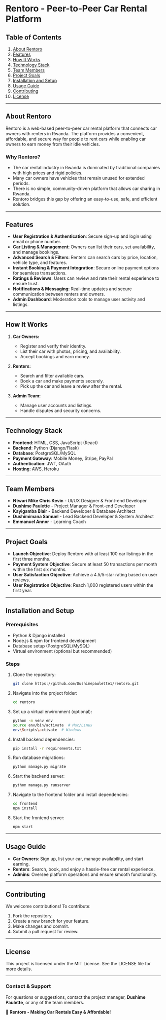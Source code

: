 # Rentoro - Peer-to-Peer Car Rental Platform

## Table of Contents

1. [About Rentoro](#about-rentoro)
2. [Features](#features)
3. [How It Works](#how-it-works)
4. [Technology Stack](#technology-stack)
5. [Team Members](#team-members)
6. [Project Goals](#project-goals)
7. [Installation and Setup](#installation-and-setup)
8. [Usage Guide](#usage-guide)
9. [Contributing](#contributing)
10. [License](#license)

---

## About Rentoro

Rentoro is a web-based peer-to-peer car rental platform that connects car owners with renters in Rwanda. The platform provides a convenient, affordable, and secure way for people to rent cars while enabling car owners to earn money from their idle vehicles.

### Why Rentoro?

- The car rental industry in Rwanda is dominated by traditional companies with high prices and rigid policies.
- Many car owners have vehicles that remain unused for extended periods.
- There is no simple, community-driven platform that allows car sharing in Rwanda.
- Rentoro bridges this gap by offering an easy-to-use, safe, and efficient solution.

---

## Features

- **User Registration & Authentication**: Secure sign-up and login using email or phone number.
- **Car Listing & Management**: Owners can list their cars, set availability, and manage bookings.
- **Advanced Search & Filters**: Renters can search cars by price, location, vehicle type, and features.
- **Instant Booking & Payment Integration**: Secure online payment options for seamless transactions.
- **Ratings & Reviews**: Users can review and rate their rental experience to ensure trust.
- **Notifications & Messaging**: Real-time updates and secure communication between renters and owners.
- **Admin Dashboard**: Moderation tools to manage user activity and listings.

---

## How It Works

1. **Car Owners:**

   - Register and verify their identity.
   - List their car with photos, pricing, and availability.
   - Accept bookings and earn money.

2. **Renters:**

   - Search and filter available cars.
   - Book a car and make payments securely.
   - Pick up the car and leave a review after the rental.

3. **Admin Team:**
   - Manage user accounts and listings.
   - Handle disputes and security concerns.

---

## Technology Stack

- **Frontend**: HTML, CSS, JavaScript (React)
- **Backend**: Python (Django/Flask)
- **Database**: PostgreSQL/MySQL
- **Payment Gateway**: Mobile Money, Stripe, PayPal
- **Authentication**: JWT, OAuth
- **Hosting**: AWS, Heroku

---

## Team Members

- **Ntwari Mike Chris Kevin** - UI/UX Designer & Front-end Developer
- **Dushime Paulette** - Project Manager & Front-end Developer
- **Kayigamba Blair** - Backend Developer & Database Architect
- **Dushimimana Samuel** - Lead Backend Developer & System Architect
- **Emmanuel Annor** - Learning Coach

---

## Project Goals

- **Launch Objective**: Deploy Rentoro with at least 100 car listings in the first three months.
- **Payment System Objective**: Secure at least 50 transactions per month within the first six months.
- **User Satisfaction Objective**: Achieve a 4.5/5-star rating based on user reviews.
- **User Registration Objective**: Reach 1,000 registered users within the first year.

---

## Installation and Setup

### Prerequisites

- Python & Django installed
- Node.js & npm for frontend development
- Database setup (PostgreSQL/MySQL)
- Virtual environment (optional but recommended)

### Steps

1. Clone the repository:
   ```sh
   git clone https://github.com/Dushimepaulette1/rentoro.git
   ```
2. Navigate into the project folder:
   ```sh
   cd rentoro
   ```
3. Set up a virtual environment (optional):
   ```sh
   python -m venv env
   source env/bin/activate  # Mac/Linux
   env\Scripts\activate  # Windows
   ```
4. Install backend dependencies:
   ```sh
   pip install -r requirements.txt
   ```
5. Run database migrations:
   ```sh
   python manage.py migrate
   ```
6. Start the backend server:
   ```sh
   python manage.py runserver
   ```
7. Navigate to the frontend folder and install dependencies:
   ```sh
   cd frontend
   npm install
   ```
8. Start the frontend server:
   ```sh
   npm start
   ```

---

## Usage Guide

- **Car Owners**: Sign up, list your car, manage availability, and start earning.
- **Renters**: Search, book, and enjoy a hassle-free car rental experience.
- **Admins**: Oversee platform operations and ensure smooth functionality.

---

## Contributing

We welcome contributions! To contribute:

1. Fork the repository.
2. Create a new branch for your feature.
3. Make changes and commit.
4. Submit a pull request for review.

---

## License

This project is licensed under the MIT License. See the LICENSE file for more details.

---

### Contact & Support

For questions or suggestions, contact the project manager, **Dushime Paulette**, or any of the team members.

🚀 **Rentoro - Making Car Rentals Easy & Affordable!**
